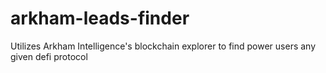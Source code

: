 # arkham-leads-finder
Utilizes Arkham Intelligence's blockchain explorer to find power users any given defi protocol
